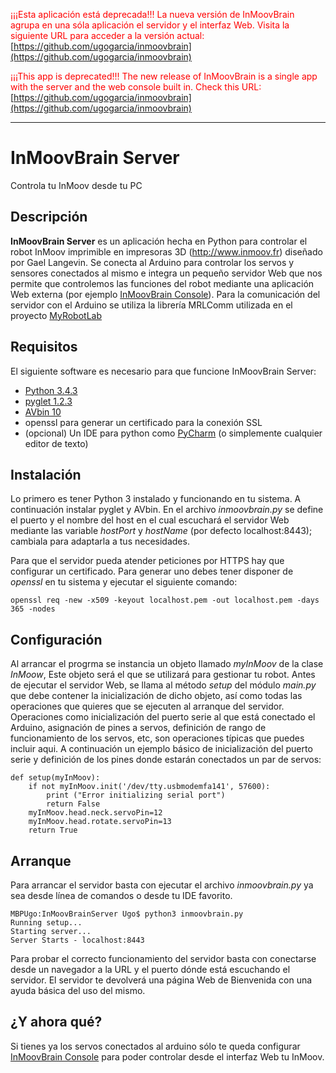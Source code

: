 <font color="red">¡¡¡Esta aplicación está deprecada!!! La nueva versión de InMoovBrain agrupa en una sóla aplicación el servidor y el interfaz Web. Visita la siguiente URL para acceder a la versión actual:</font> [https://github.com/ugogarcia/inmoovbrain](https://github.com/ugogarcia/inmoovbrain)

<font color="red">¡¡¡This app is deprecated!!! The new release of InMoovBrain is a single app with the server and the web console built in. Check this URL:</font> [https://github.com/ugogarcia/inmoovbrain](https://github.com/ugogarcia/inmoovbrain)
_________________________________________________

# InMoovBrain Server
Controla tu InMoov desde tu PC

## Descripción

**InMoovBrain Server** es un aplicación hecha en Python para controlar el robot InMoov imprimible en impresoras 3D (http://www.inmoov.fr) diseñado por Gael Langevin. Se conecta al Arduino para controlar los servos y sensores conectados al mismo e integra un pequeño servidor Web que nos permite que controlemos las funciones del robot mediante una aplicación Web externa (por ejemplo [InMoovBrain Console](https://github.com/ugogarcia/inmoovbrainconsole)). Para la comunicación del servidor con el Arduino se utiliza la librería MRLComm utilizada en el proyecto [MyRobotLab](http://www.myrobotlab.org)

## Requisitos
El siguiente software es necesario para que funcione InMoovBrain Server:

* [Python 3.4.3](https://www.python.org/downloads/release/python-343/)
* [pyglet 1.2.3](https://bitbucket.org/pyglet/pyglet/wiki/Download)
* [AVbin 10](http://avbin.github.io/AVbin/Download.html)
* openssl para generar un certificado para la conexión SSL
* (opcional) Un IDE para python como [PyCharm](https://www.jetbrains.com/pycharm/download/) (o simplemente cualquier editor de texto)


## Instalación
Lo primero es tener Python 3 instalado y funcionando en tu sistema. A continuación instalar pyglet y AVbin. En el archivo _inmoovbrain.py_ se define el puerto y el nombre del host en el cual escuchará el servidor Web mediante las variable _hostPort_ y _hostName_ (por defecto localhost:8443); cambiala para adaptarla a tus necesidades.

Para que el servidor pueda atender peticiones por HTTPS hay que configurar un certificado. Para generar uno debes tener disponer de _openssl_ en tu sistema y ejecutar el siguiente comando:

```
openssl req -new -x509 -keyout localhost.pem -out localhost.pem -days 365 -nodes
```

## Configuración
Al arrancar el progrma se instancia un objeto llamado _myInMoov_ de la clase _InMoow_, Este objeto será el que se utilizará para gestionar tu robot. Antes de ejecutar el servidor Web, se llama al método _setup_ del módulo _main.py_ que debe contener la inicialización de dicho objeto, así como todas las operaciones que quieres que se ejecuten al arranque del servidor. Operaciones como inicialización del puerto serie al que está conectado el Arduino, asignación de pines a servos, definición de rango de funcionamiento de los servos, etc, son operaciones típicas que puedes incluir aqui. A continuación un ejemplo básico de inicialización del puerto serie y definición de los pines donde estarán conectados un par de servos:

```
def setup(myInMoov):
    if not myInMoov.init('/dev/tty.usbmodemfa141', 57600):
        print ("Error initializing serial port")
        return False
    myInMoov.head.neck.servoPin=12
    myInMoov.head.rotate.servoPin=13
    return True
```


## Arranque
Para arrancar el servidor basta con ejecutar el archivo _inmoovbrain.py_ ya sea desde línea de comandos o desde tu IDE favorito. 

```
MBPUgo:InMoovBrainServer Ugo$ python3 inmoovbrain.py
Running setup...
Starting server...
Server Starts - localhost:8443
```

Para probar el correcto funcionamiento del servidor basta con conectarse desde un navegador a la URL y el puerto dónde está escuchando el servidor. El servidor te devolverá una página Web de Bienvenida con una ayuda básica del uso del mismo. 


## ¿Y ahora qué?
Si tienes ya los servos conectados al arduino sólo te queda configurar [InMoovBrain Console](https://github.com/ugogarcia/inmoovbrainconsole) para poder controlar desde el interfaz Web tu InMoov.
